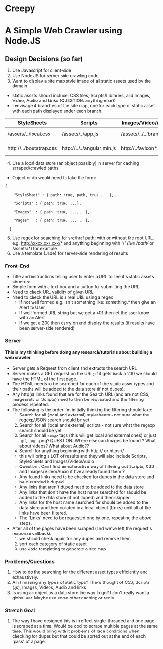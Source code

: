 # Creepy
# A Simple Web Crawler using Node.JS 

## Design Decisions (so far)
1. Use Javascript for client-side
2. Use Node.JS for server side crawling code.
3. Want to display a site map style image of all static assets used by the domain
  - static assets should include: CSS files, Scripts/Libraries, and Images, Video, Audio and Links (QUESTION: anything else?)
  - I envisage 4 branches of the site map, one for each type of static asset with each path displayed under each      branch.
  
  StyleSheets | Scripts | Images/Video/Audio | Paths
  --- | --- | --- | ---
  /assets/../local.css | /assets/../app.js | /assets/../../brand.png | http://go-cardless.com/about
  http://../bootstrap.css | http://../../angular.min.js | http://..favicon*/.. | http://go-cardless.com/contact

4. Use a local data store (an object possibly) in server for caching scraped/crawled paths
  - Object or db would need to take the form: 
``` 
{ 
    
    "StyleSheet" : { path: true, path, true ... }, 

    "Scripts" : { path: true, ...},
    
    "Images"  : { path :true, ...,.. },
    
    "Pages"   : { path: true, .., .. },
    
  } 
  ```
5. Use regex for searching for src/href path; with or without the root URL. e.g. http://xxxx.xxx.xxx/* and          anything beginning with '/*' (like /path/* or /assets/*) for example
6. Use a template (Jade) for server-side rendering of results

### Front-End
- Title and instructions telling user to enter a URL to see it's static assets structure
- Simple form with a text box and a button for submitting the URL
- Need to check URL validity of given URL
- Need to check the URL is a real URL using a regex
  - If not well formed e.g. isn't something like: something.* then give an Alert to User
  - If well formed URL string but we get a 401 then let the user know with an Alert 
  - If we get a 200 then carry on and display the results (if results have been server-side rendered)
  
### Server 
#### This is my thinking before doing any research/tutorials about building a web crawler
- Server gets a Request from client and extracts the search URL
- Server makes a GET request on the URL; if it gets back a 200 we should have the HTML of the first page.
- The HTML needs to be searched for each of the static asset types and their paths will be added to the data store (if not dupes). 
- Any http(s) links found that are for the Search URL (and are not CSS, Images/etc or Scripts) need to then be requested and the filtering process repeated.
- The following is the order I'm initially thinking the filtering should take:
  1. Search for all (local and external) stylesheets - not sure what the regexp/JSON search should be yet
  2. Search for all (local and external) scripts - not sure what the regexp search should be yet
  3. Search for all `<img>` tags (this will get local and external ones) or just .gif, .jpg, .png?  QUESTION: Where else can Images be found ?  What about videos?  What about Audio??
  4. Search for anything beginning with http:// or https://
    - this will bring a LOT of results and they will also include Scripts, StyleSheets and Images/Video/Audio 
    - Question : Can I find an exhaustive way of filtering out Scripts, CSS and Images/Video/Audio if I've already found them ?
    - Any found links need to be checked for dupes in the data store and be discarded if duped.
    - Any links that aren't duped need to be added to the data store
    - Any links that don't have the host name searched for should be added to the data store (if not duped) and then skipped.
    - Any links for the host name searched for should be added to the data store and then collated in a local object (Links) until all of the links have been filtered.
    - The 'Links' need to be requested one by one, repeating the above steps.
- After all of the pages have been scraped (and we've left the request's response callback):
  1. we should check again for any dupes and remove them.
  2. sort each category of static asset 
  3. use Jade templating to generate a site map
  

### Problems/Questions
1. How to do the searching for the different asset types efficiently and exhaustively.
2. Am I missing any types of static type? I have thought of CSS, Scripts (.js), Images, Videos, Audio and links
3. Is using an object as a data store the way to go?  I don't really want a global var.  Maybe use some other caching or redis.


### Stretch Goal
1. The way I have designed this is in effect single-threaded and one page is scraped at a time.  Would be cool to scrape multiple pages at the same time.  This would bring with it problems of race conditions when checking for dupes but that could be sorted out at the end of each 'pass' of a page.


  




